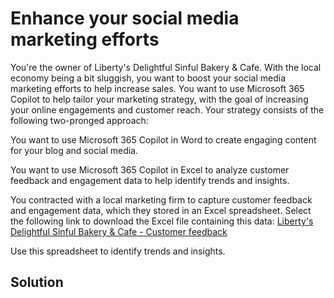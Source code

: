 # Enhance your social media marketing efforts

You're the owner of Liberty's Delightful Sinful Bakery & Cafe. With the local economy being a bit sluggish, you want to boost your social media marketing efforts to help increase sales. You want to use Microsoft 365 Copilot to help tailor your marketing strategy, with the goal of increasing your online engagements and customer reach. Your strategy consists of the following two-pronged approach:

You want to use Microsoft 365 Copilot in Word to create engaging content for your blog and social media.

You want to use Microsoft 365 Copilot in Excel to analyze customer feedback and engagement data to help identify trends and insights.

You contracted with a local marketing firm to capture customer feedback and engagement data, which they stored in an Excel spreadsheet. Select the following link to download the Excel file containing this data: [Liberty's Delightful Sinful Bakery & Cafe - Customer feedback](./Liberty's%20Delightful%20Sinful%20Bakery%20&%20Cafe%20-%20Customer%20feedback.xlsx)

Use this spreadsheet to identify trends and insights.

## Solution

